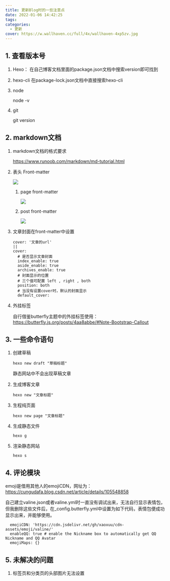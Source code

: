 ```yaml
---
title: 更新Blog时的一些注意点
date: 2022-01-06 14:42:25
tags:
categories:
  - 更新
cover: https://w.wallhaven.cc/full/4x/wallhaven-4xp5zv.jpg
---
```


## 1. 查看版本号

1. Hexo：
   在自己博客文档里面的package.json文档中搜索version即可找到
   
2. hexo-cli
   在package-lock.json文档中直接搜索hexo-cli
   
3. node

   node -v

4. git

   git version

## 2. markdown文档

1. markdown文档的格式要求

   https://www.runoob.com/markdown/md-tutorial.html

2. 表头 Front-matter

   ![](https://res.cloudinary.com/dqro6ugug/image/upload/v1641452691/blog/image-20220105151114207_ujaddi.png)

   1. page front-matter

      ![](https://res.cloudinary.com/dqro6ugug/image/upload/v1641452817/blog/image-20220105151235909_osjlbr.png)

   2. post front-matter

      ![](https://res.cloudinary.com/dqro6ugug/image/upload/v1641453046/blog/screenshot-butterfly.js.org-2022.01.05-15_13_00_damz5g.png)

3. 文章封面在front-matter中设置

   ```
   cover: '文章的url'
   ||
   cover: 
     # 是否显示文章封面
     index_enable: true
     aside_enable: true
     archives_enable: true
     # 封面显示的位置
     # 三个值可配置 left , right , both
     position: both
     # 当没有设置cover时，默认的封面显示
     default_cover: 
   ```

   

4. 外挂标签

   自行借鉴butterfly主题中的外挂标签使用：
   https://butterfly.js.org/posts/4aa8abbe/#Note-Bootstrap-Callout


## 3. 一些命令语句

1. 创建草稿

   ```
   hexo new draft "草稿标题"
   ```

   静态网站中不会出现草稿文章

2. 生成博客文章

   ```
   hexo new "文章标题"
   ```

3. 生程纯页面

   ```
   hexo new page "文章标题"
   ```

4. 生成静态文件

   ```
   hexo g
   ```

5. 渲染静态网站

   ```
   hexo s
   ```

## 4. 评论模块

emoji是借用其他人的emojiCDN，网址为：https://cungudafa.blog.csdn.net/article/details/105548858

自己建立valine.json或者valine.yml时一直没有调试出来，无法自行显示表情包，但我删除这些文件后，在_config.butterfly.yml中设置为如下代码，表情包便成功显示出来，并能够使用。
```
  emojiCDN: 'https://cdn.jsdelivr.net/gh/xaoxuu/cdn-assets/emoji/valine/'
  enableQQ: true # enable the Nickname box to automatically get QQ Nickname and QQ Avatar
  emojiMaps: {} 
```

## 5. 未解决的问题
1. 标签页和分类页的头部图片无法设置
